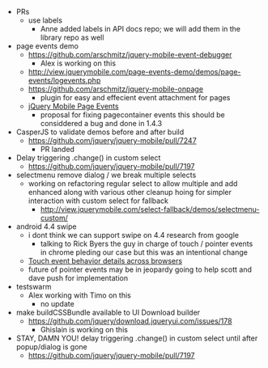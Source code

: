 * PRs
  * use labels
    * Anne added labels in API docs repo; we will add them in the library repo as well
* page events demo
  * https://github.com/arschmitz/jquery-mobile-event-debugger
    * Alex is working on this
  * http://view.jquerymobile.com/page-events-demo/demos/page-events/logevents.php
  * https://github.com/arschmitz/jquery-mobile-onpage
    * plugin for easy and effecient event attachment for pages
  * [jQuery Mobile Page Events](https://docs.google.com/spreadsheets/d/10FBrCSUFCmLIbJlODJCXvLNmKSUqQesWIX41H26YWsc/edit)
    * proposal for fixing pagecontainer events this should be considdered a bug and done in 1.4.3
* CasperJS to validate demos before and after build
  * https://github.com/jquery/jquery-mobile/pull/7247
    * PR landed
* Delay triggering .change() in custom select
  * https://github.com/jquery/jquery-mobile/pull/7197
* selectmenu remove dialog / we break multiple selects
  * working on refactoring regular select to allow multiple and add enhanced along with various other cleanup hoing for simpler interaction with custom select for fallback
    * http://view.jquerymobile.com/select-fallback/demos/selectmenu-custom/
* android 4.4 swipe
  * i dont think we can support swipe on 4.4 research from google
    * talking to Rick Byers the guy in charge of touch / pointer events in chrome pleding our case but this was an intentional change
  * [Touch event behavior details across browsers](https://docs.google.com/document/d/12k_LL_Ot9GjF8zGWP9eI_3IMbSizD72susba0frg44Y/edit)
  * future of pointer events may be in jeopardy going to help scott and dave push for implementation
* testswarm
  * Alex working with Timo on this
    * no update
* make buildCSSBundle available to UI Download builder
  * https://github.com/jquery/download.jqueryui.com/issues/178
    * Ghislain is working on this
* STAY, DAMN YOU! delay triggering .change() in custom select until after popup/dialog is gone
  * https://github.com/jquery/jquery-mobile/pull/7197

